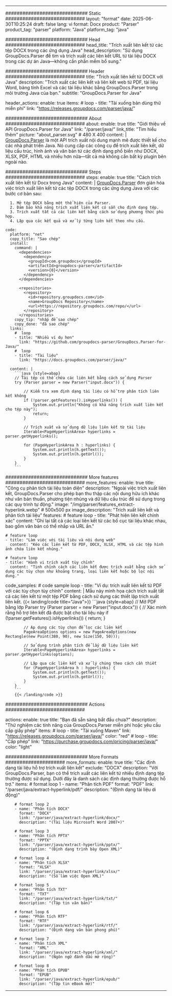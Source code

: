 


---
############################# Static ############################
layout: "format"
date:  2025-06-30T10:25:24
draft: false
lang: vi
format: Docx
product: "Parser"
product_tag: "parser"
platform: "Java"
platform_tag: "java"

############################# Head ############################
head_title: "Trích xuất liên kết từ các tệp DOCX trong các ứng dụng Java"
head_description: "Sử dụng GroupDocs.Parser để tìm và trích xuất các liên kết URL từ tài liệu DOCX trong các dự án Java—không cần phần mềm bổ sung."

############################# Header ############################
title: "Trích xuất liên kết từ DOCX với Java" 
description: "Trích xuất các liên kết và liên kết web từ PDF, tài liệu Word, bảng tính Excel và các tài liệu khác bằng GroupDocs.Parser trong môi trường Java của bạn."
subtitle: "GroupDocs.Parser for Java" 

header_actions:
  enable: true
  items:
    #  loop
    - title: "Tải xuống bản dùng thử miễn phí"
      link: "https://releases.groupdocs.com/parser/java/"
      
############################# About ############################
about:
    enable: true
    title: "Giới thiệu về API GroupDocs.Parser for Java"
    link: "/parser/java/"
    link_title: "Tìm hiểu thêm"
    picture: "about_parser.svg" # 480 X 400
    content: |
       [GroupDocs.Parser](/parser/java/) là một API trích xuất nội dung mạnh mẽ được thiết kế cho các nhà phát triển Java. Nó cung cấp các công cụ để trích xuất liên kết, dữ liệu cấu trúc, hình ảnh và văn bản từ các định dạng phổ biến như DOCX, XLSX, PDF, HTML và nhiều hơn nữa—tất cả mà không cần bất kỳ plugin bên ngoài nào.

############################# Steps ############################
steps:
    enable: true
    title: "Cách trích xuất liên kết từ Docx trong Java"
    content: |
      [GroupDocs.Parser](/parser/java/) đơn giản hóa việc trích xuất liên kết từ các tệp DOCX trong các ứng dụng Java với các bước cơ bản sau:
      
      1. Mở tệp DOCX bằng một thể hiện của Parser.
      2. Đảm bảo khả năng trích xuất liên kết có sẵn cho định dạng tệp.
      3. Trích xuất tất cả các liên kết bằng cách sử dụng phương thức phù hợp.
      4. Lặp qua các kết quả và xử lý từng liên kết theo nhu cầu.
   
    code:
      platform: "net"
      copy_title: "Sao chép"
      install:
        command: |
          <dependencies>
            <dependency>
              <groupId>com.groupdocs</groupId>
              <artifactId>groupdocs-parser</artifactId>
              <version>{0}</version>
            </dependency>
          </dependencies>

          <repositories>
            <repository>
              <id>repository.groupdocs.com</id>
              <name>GroupDocs Repository</name>
              <url>https://repository.groupdocs.com/repo/</url>
            </repository>
          </repositories>
        copy_tip: "nhấp để sao chép"
        copy_done: "đã sao chép"
      links:
        #  loop
        - title: "Nhiều ví dụ hơn"
          link: "https://github.com/groupdocs-parser/GroupDocs.Parser-for-Java/"
        #  loop
        - title: "Tài liệu"
          link: "https://docs.groupdocs.com/parser/java/"
          
      content: |
        ```java {style=abap}
        // Tải tệp có thể chứa các liên kết bằng cách sử dụng Parser
        try (Parser parser = new Parser("input.docx")) {

            // Kiểm tra xem định dạng tài liệu có hỗ trợ phân tích liên kết không
            if (!parser.getFeatures().isHyperlinks()) {
                System.out.println("Không có khả năng trích xuất liên kết cho tệp này");
                return;
            }

            // Trích xuất và sử dụng dữ liệu liên kết từ tài liệu
            Iterable<PageHyperlinkArea> hyperlinks = parser.getHyperlinks();

            for (PageHyperlinkArea h : hyperlinks) {
                System.out.println(h.getText());
                System.out.println(h.getUrl());
            }
        }
        ```            

############################# More features ############################
more_features:
  enable: true
  title: "Công cụ phân tích tài liệu toàn diện"
  description: "Ngoài việc trích xuất liên kết, GroupDocs.Parser cho phép bạn thu thập các nội dung hữu ích khác như văn bản thuần, phương tiện nhúng và dữ liệu cấu trúc để sử dụng trong các quy trình tự động."
  image: "/img/parser/features_extract-hyperlink.webp" # 500x500 px
  image_description: "Trích xuất liên kết và phân tích tài liệu"
  features:
    # feature loop
    - title: "Phát hiện liên kết chính xác"
      content: "Ghi lại tất cả các loại liên kết từ các bố cục tài liệu khác nhau, bao gồm văn bản có thể nhấp và URL ẩn."

    # feature loop
    - title: "Làm việc với tài liệu và nội dung web"
      content: "Kéo các liên kết từ PDF, DOCX, XLSX, HTML và các tệp hình ảnh chứa liên kết nhúng."

    # feature loop
    - title: "Hành vi trích xuất tùy chỉnh"
      content: "Tinh chỉnh cách các liên kết được trích xuất bằng cách sử dụng các tùy chọn như khoảng trang, loại liên kết hoặc bộ lọc nội dung."
      
  code_samples:
    # code sample loop
    - title: "Ví dụ: trích xuất liên kết từ PDF với các tùy chọn tùy chỉnh"
      content: |
        Mẫu này minh họa cách trích xuất tất cả các liên kết từ một tệp PDF bằng cách sử dụng các thiết lập trích xuất liên kết.
        {{< landing/code title="Java">}}
        ```java {style=abap}
        //  Mở PDF bằng lớp Parser
        try (Parser parser = new Parser("input.docx"))
        {
            // Xác minh rằng hỗ trợ liên kết đã được bật cho tài liệu này
            if (!parser.getFeatures().isHyperlinks()) {
                return;
            }

            // Áp dụng các tùy chọn để lọc các liên kết
            PageAreaOptions options = new PageAreaOptions(new Rectangle(new Point(380, 90), new Size(150, 50)));

            // Sử dụng trình phân tích để lấy dữ liệu liên kết
            Iterable<PageHyperlinkArea> hyperlinks = parser.getHyperlinks(options);

            // Lặp qua các liên kết và xử lý chúng theo cách cần thiết
            for (PageHyperlinkArea h : hyperlinks) {
                System.out.println(h.getText());
                System.out.println(h.getUrl());
            }
        }
        ```
        {{< /landing/code >}}


############################# Actions ############################

actions:
  enable: true
  title: "Bạn đã sẵn sàng bắt đầu chưa?"
  description: "Thử nghiệm các tính năng của GroupDocs.Parser miễn phí hoặc yêu cầu cấp giấy phép"
  items:
    #  loop
    - title: "Tải xuống Maven"
      link: "https://releases.groupdocs.com/parser/java/"
      color: "red"
        #  loop
    - title: "Cấp phép"
      link: "https://purchase.groupdocs.com/pricing/parser/java/"
      color: "light"


############################# More Formats #####################
more_formats:
    enable: true
    title: "Các định dạng tài liệu hỗ trợ trích xuất liên kết"
    exclude: "DOCX"
    description: "Với GroupDocs.Parser, bạn có thể trích xuất các liên kết từ nhiều định dạng tệp thường được sử dụng. Dưới đây là danh sách các định dạng thường được hỗ trợ."
    items: 
        # format loop 1
        - name: "Phân tích PDF"
          format: "PDF"
          link: "/parser/java/extract-hyperlink/pdf/"
          description: "(Định dạng tài liệu di động)"
          
        # format loop 2
        - name: "Phân tích DOCX"
          format: "DOCX"
          link: "/parser/java/extract-hyperlink/docx/"
          description: "(Tài liệu Microsoft Word 2007+)"
          
        # format loop 3
        - name: "Phân tích PPTX"
          format: "PPTX"
          link: "/parser/java/extract-hyperlink/pptx/"
          description: "(Định dạng trình bày Open XML)"
          
        # format loop 4
        - name: "Phân tích XLSX"
          format: "XLSX"
          link: "/parser/java/extract-hyperlink/xlsx/"
          description: "(Sổ làm việc Open XML)"
          
        # format loop 5
        - name: "Phân tích TXT"
          format: "TXT"
          link: "/parser/java/extract-hyperlink/txt/"
          description: "(Tập tin văn bản)"
          
        # format loop 6
        - name: "Phân tích RTF"
          format: "RTF"
          link: "/parser/java/extract-hyperlink/rtf/"
          description: "(Định dạng văn bản phong phú)"
          
        # format loop 7
        - name: "Phân tích XML"
          format: "XML"
          link: "/parser/java/extract-hyperlink/xml/"
          description: "(Ngôn ngữ đánh dấu mở rộng)"
          
        # format loop 8
        - name: "Phân tích EPUB"
          format: "EPUB"
          link: "/parser/java/extract-hyperlink/epub/"
          description: "(Tập tin eBook mở)"
         
          

---